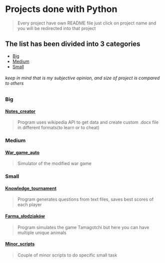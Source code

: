 # Projects done with Python
> Every project have own README file just click on project name and you will be redirected into that project

## The list has been divided into 3 categories

* [Big](#Big)
* [Medium](#Medium)
* [Small](#Small)

###### keep in mind that is my subjective opinion, and size of project is compared to others

### Big

#### [Notes_creator](Notes_creator)
> Program uses wikipedia API to get data and create custom .docx file in different formats(to learn or to cheat)

### Medium

#### [War_game_auto](War_game_auto)
> Simulator of the modified war game

### Small

#### [Knowledge_tournament](Knowledge_tournament)
> Program generates questions from text files, saves best scores of each player

#### [Farma_słodziaków](Farma_łodziaków)
> Program simulates the game Tamagotchi but here you can have multiple unique animals

#### [Minor_scripts](Minor_scripts)
> Couple of minor scripts to do specific small task

